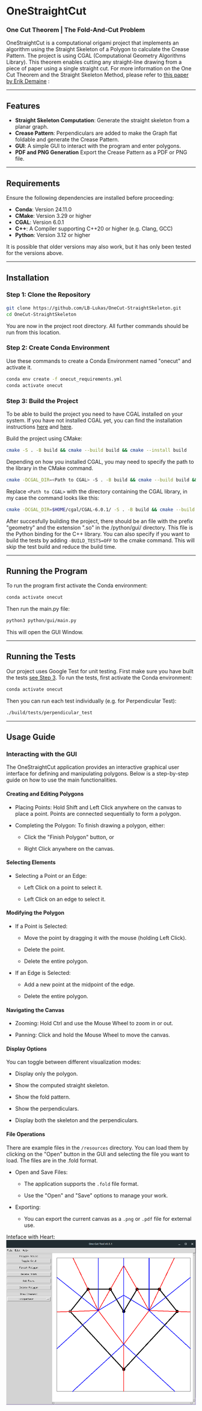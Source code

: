  # OneStraightCut
### One Cut Theorem | The Fold-And-Cut Problem
OneStraightCut is a computational origami project that implements an algorithm using the Straight Skeleton of a Polygon to calculate the Crease Pattern. The project is using CGAL (Computational Geometry Algorithms Library). This theorem enables cutting any straight-line drawing from a piece of paper using a single straight cut.
For more information on the One Cut Theorem and the Straight Skeleton Method, please refer to [this paper by Erik Demaine](https://erikdemaine.org/papers/JCDCG98/) :

---

## Features
- **Straight Skeleton Computation**: Generate the straight skeleton from a planar graph.
- **Crease Pattern**: Perpendiculars are added to make the Graph flat foldable and generate the Crease Pattern.
- **GUI**: A simple GUI to interact with the program and enter polygons.
- **PDF and PNG Generation** Export the Crease Pattern as a PDF or PNG file.

---

## Requirements
Ensure the following dependencies are installed before proceeding:
- **Conda**: Version 24.11.0
- **CMake**: Version 3.29 or higher
- **CGAL**: Version 6.0.1
- **C++**: A Compiler supporting C++20 or higher (e.g. Clang, GCC)
- **Python**: Version 3.12 or higher

It is possible that older versions may also work, but it has only been tested for the versions above.

---

## Installation
### Step 1: Clone the Repository
```bash
git clone https://github.com/LB-Lukas/OneCut-StraightSkeleton.git
cd OneCut-StraightSkeleton
```
You are now in the project root directory. All further commands should be run from this location.

### Step 2: Create Conda Environment
Use these commands to create a Conda Environment named "onecut" and activate it.
```bash
conda env create -f onecut_requirements.yml
conda activate onecut
```

### Step 3: Build the Project
To be able to build the project you need to have CGAL installed on your system. If you have not installed CGAL yet, you can find the installation instructions [here](https://doc.cgal.org/latest/Manual/usage.html#title4) and [here](https://doc.cgal.org/latest/Manual/installation.html).

Build the project using CMake:
```bash
cmake -S . -B build && cmake --build build && cmake --install build
```
Depending on how you installed CGAL, you may need to specify the path to the library in the CMake command.
```bash
cmake -DCGAL_DIR=<Path to CGAL> -S . -B build && cmake --build build && cmake --install build
```
Replace `<Path to CGAL>` with the directory containing the CGAL library, in my case the command looks like this:
```bash
cmake -DCGAL_DIR=$HOME/cgal/CGAL-6.0.1/ -S . -B build && cmake --build build && cmake --install build
```
After succesfully building the project, there should be an file with the prefix "geometry" and the extension ".so" in the /python/gui/ directory. This file is the Python binding for the C++ library.
You can also specify if you want to build the tests by adding ```-BUILD_TESTS=OFF``` to the cmake command.
This will skip the test build and reduce the build time.

---

## Running the Program
To run the program first activate the Conda environment:
```bash
conda activate onecut
```
Then run the main.py file:
```bash
python3 python/gui/main.py
```
This will open the GUI Window.

---

## Running the Tests
Our project uses Google Test for unit testing.
First make sure you have built the tests [see Step 3](#Step-3-Build-the-Project).
To run the tests, first activate the Conda environment:
```bash
conda activate onecut
```
Then you can run each test individually (e.g. for Perpendicular Test):
```bash
./build/tests/perpendicular_test
```

---
## Usage Guide
### Interacting with the GUI
The OneStraightCut application provides an interactive graphical user interface for defining and manipulating polygons. Below is a step-by-step guide on how to use the main functionalities.

#### Creating and Editing Polygons ####

- Placing Points: Hold Shift and Left Click anywhere on the canvas to place a point. Points are connected sequentially to form a polygon.
- Completing the Polygon: To finish drawing a polygon, either:

    - Click the "Finish Polygon" button, or

    - Right Click anywhere on the canvas.

#### Selecting Elements ####

- Selecting a Point or an Edge:

    - Left Click on a point to select it.

    - Left Click on an edge to select it.

#### Modifying the Polygon ####

- If a Point is Selected:

    - Move the point by dragging it with the mouse (holding Left Click).

    - Delete the point.

    - Delete the entire polygon.

- If an Edge is Selected:

    - Add a new point at the midpoint of the edge.

    - Delete the entire polygon.

#### Navigating the Canvas ####

- Zooming: Hold Ctrl and use the Mouse Wheel to zoom in or out.

- Panning: Click and hold the Mouse Wheel to move the canvas.

#### Display Options ####

You can toggle between different visualization modes:

- Display only the polygon.

- Show the computed straight skeleton.

- Show the fold pattern.

- Show the perpendiculars.

- Display both the skeleton and the perpendiculars.

#### File Operations ####
There are example files in the ```/resources``` directory.
You can load them by clicking on the "Open" button in the GUI and selecting the file you want to load.
The files are in the .fold format.

- Open and Save Files:

    - The application supports the ```.fold``` file format.

    - Use the "Open" and "Save" options to manage your work.

- Exporting:

    - You can export the current canvas as a ```.png``` or ```.pdf``` file for external use.

Inteface with Heart: ![Screenshot of GUI](/screenshot1.png "GUI")
